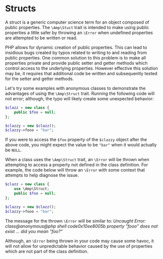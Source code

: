 # Structs

A struct is a generic computer science term for an object composed of public properties. The  `\Amp\Stuct` trait
is intended to make using public properties a little safer by throwing an `\Error` when undefined properties
are attempted to be written or read.

PHP allows for dynamic creation of public properties. This can lead to insidious bugs created by typos related to
writing to and reading from public properties. One common solution to this problem is to make all properties private and
provide public setter and getter methods which control access to the underlying properties. However effective this
solution may be, it requires that additional code be written and subsequently tested for the setter and getter methods.

Let's try some examples with anonymous classes to demonstrate the advantages of using the `\Amp\Struct` trait. Running
the following code will not error; although, the typo will likely create some unexpected behavior:

```php
$clazz = new class {
    public $foo = null;
};

$clazzy = new $clazz();
$clazzy->fooo = "bar";
```

If you were to access the `$foo` property of the `$clazzy` object after the above code, you might expect the value
to be `"bar"` when it would actually be `NULL`.

When a class uses the `\Amp\Struct` trait, an `\Error` will be thrown when attempting to access a property not defined
in the class definition. For example, the code below will throw an `\Error` with some context that attempts to help 
diagnose the issue.

```php
$clazz = new class {
    use \Amp\Struct;
    public $foo = null;
};

$clazzy = new $clazz();
$clazzy->fooo = "bar";
```

The message for the thrown `\Error` will be similar to:
*Uncaught Error: class@anonymous@php shell code0x10ee8005b property "fooo" does not exist ... did you mean "foo?"*

Although, an `\Error` being thrown in your code may cause some havoc, it will not allow for unpredictable
behavior caused by the use of properties which are not part of the class definition.